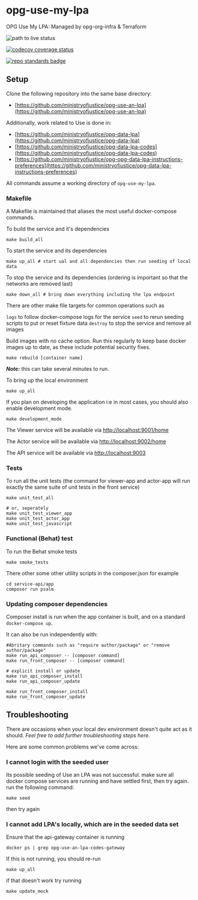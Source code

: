 # opg-use-my-lpa

OPG Use My LPA: Managed by opg-org-infra &amp; Terraform

![path to live status](https://github.com/ministryofjustice/opg-use-an-lpa/actions/workflows/path-to-live.yml/badge.svg)

[![codecov coverage status](https://codecov.io/gh/ministryofjustice/opg-use-an-lpa/branch/main/graph/badge.svg)](https://codecov.io/gh/ministryofjustice/opg-use-an-lpa)

[![repo standards badge](https://img.shields.io/badge/dynamic/json?color=blue&style=for-the-badge&logo=github&label=MoJ%20Compliant&query=%24.result&url=https%3A%2F%2Foperations-engineering-reports.cloud-platform.service.justice.gov.uk%2Fapi%2Fv1%2Fcompliant_public_repositories%2Fopg-use-an-lpa)](https://operations-engineering-reports.cloud-platform.service.justice.gov.uk/public-github-repositories.html#opg-use-an-lpa 'Link to report')

## Setup

Clone the following repository into the same base directory:

- [https://github.com/ministryofjustice/opg-use-an-lpa](https://github.com/ministryofjustice/opg-use-an-lpa)

Additionally, work related to Use is done in:
- [https://github.com/ministryofjustice/opg-data-lpa](https://github.com/ministryofjustice/opg-data-lpa)
- [https://github.com/ministryofjustice/opg-data-lpa-codes](https://github.com/ministryofjustice/opg-data-lpa-codes)
- [https://github.com/ministryofjustice/opg-opg-data-lpa-instructions-preferences](https://github.com/ministryofjustice/opg-data-lpa-instructions-preferences)


All commands assume a working directory of `opg-use-my-lpa`.

### Makefile

A Makefile is maintained that aliases the most useful docker-compose commands.

To build the service and it's dependencies

```shell
make build_all
```

To start the service and its dependencies

```shell
make up_all # start ual and all dependencies then run seeding of local data
```

To stop the service and its dependencies (ordering is important so that the networks are removed last)

```shell
make down_all # bring down everything including the lpa endpoint
```

There are other make file targets for common operations such as

`logs` to follow docker-compose logs for the service
`seed` to rerun seeding scripts to put or reset fixture data
`destroy` to stop the service and remove all images

Build images with no cache option.
Run this regularly to keep base docker images up to date,
as these include potential security fixes.

```shell
make rebuild [container name]
```

***Note:*** this can take several minutes to run.

To bring up the local environment

```shell
make up_all
```

If you plan on developing the application i:e in most cases, you should also enable development mode.

```shell
make development_mode
```

The Viewer service will be available via [http://localhost:9001/home](http://localhost:9001/home)

The Actor service will be available via [http://localhost:9002/home](http://localhost:9002/home)

The API service will be available via [http://localhost:9003](http://localhost:9003)

### Tests

To run all the unit tests (the command for viewer-app and actor-app will run exactly the same suite of unit tests in the front service)

```shell
make unit_test_all

# or, seperately
make unit_test_viewer_app
make unit_test_actor_app
make unit_test_javascript
```

### Functional (Behat) test

To run the Behat smoke tests

```shell
make smoke_tests
```

There other some other utility scripts in the composer.json
for example

```shell
cd service-api/app
composer run psalm
```

### Updating composer dependencies

Composer install is run when the app container is built, and on a standard `docker-compose up`.

It can also be run independently with:

```shell
#Abritary commands such as "require author/package" or "remove author/package"
make run_api_composer -- [composer command]
make run_front_composer -- [composer command]

# explicit install or update
make run_api_composer_install
make run_api_composer_update

make run_front_composer_install
make run_front_composer_update
```

## Troubleshooting

There are occasions when your local dev environment doesn't quite act as it should. *Feel free to add further troubleshooting steps here.*

Here are some common problems we've come across:

### I cannot login with the seeded user

Its possible seeding of Use an LPA was not successful.
make sure all docker compose services are running and have settled first, then try again.
run the following command:

```shell
make seed
```

then try again

### I cannot add LPA's locally, which are in the seeded data set

Ensure that the api-gateway container is running

```shell
docker ps | grep opg-use-an-lpa-codes-gateway
```

If this is not running, you should re-run

```shell
make up_all
```

if that doesn't work try running 
```shell
make update_mock
```
